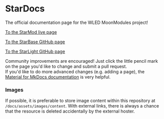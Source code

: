 # StarDocs

The official documentation page for the WLED MoonModules project!  

[To the StarMod live page](https://starmod.org/)

[To the StarBase GitHub page](https://github.com/ewowi/StarBase)

[To the StarLight GitHub page](https://github.com/MoonModules/StarLight)


Community improvements are encouraged! Just click the little pencil mark on the page you'd like to change and submit a pull request.  
If you'd like to do more advanced changes (e.g. adding a page), the [Material for MkDocs documentation](https://squidfunk.github.io/mkdocs-material/getting-started/) is very helpful.

### Images

If possible, it is preferable to store image content within this repository at `/docs/assets/images/content`. With external links, there is always a chance that the resource is deleted accidentally by the external hoster.
